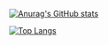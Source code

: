 [![Anurag's GitHub stats](https://github-readme-stats.vercel.app/api?username=robertsetiawan)](https://github.com/anuraghazra/github-readme-stats)

[![Top Langs](https://github-readme-stats.vercel.app/api/top-langs/?username=robertsetiawan&hide=html)](https://github.com/anuraghazra/github-readme-stats)

